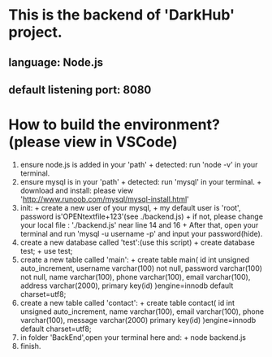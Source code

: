 # This is the backend of 'DarkHub' project.

## language: Node.js
## default listening port: 8080
# How to build the environment? (please view in VSCode)
  1. ensure node.js is added in your 'path'
    + detected: run 'node -v' in your terminal.
  2. ensure mysql is in your 'path'
    + detected: run 'mysql' in your terminal.
    + download and install: please view 'http://www.runoob.com/mysql/mysql-install.html'
  3. init:
    + create a new user of your mysql,
    + my default user is 'root', password is'OPENtextfile+123'(see ./backend.js)
    + if not, please change your local file : './backend.js' near line 14 and 16
    + After that, open your terminal and run 'mysql -u username -p' and input your password(hide).
  4. create a new database called 'test':(use this script)
    + create database test;
    + use test;
  5. create a new table called 'main':
    + create table main(
        id int unsigned auto_increment,
        username varchar(100) not null,
        password varchar(100) not null,
        name varchar(100),
        phone varchar(100),
        email varchar(100),
        address varchar(2000),
        primary key(id)
    )engine=innodb default charset=utf8;
  6. create a new table called 'contact':
    + create table contact(
        id int unsigned auto_increment,
        name varchar(100),
        email varchar(100),
        phone varchar(100),
        message varchar(2000)
        primary key(id)
    )engine=innodb default charset=utf8;
  7. in folder 'BackEnd',open your terminal here and:
    + node backend.js
  8. finish.